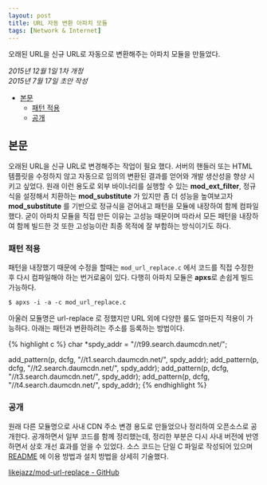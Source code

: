 ```yaml
---
layout: post
title: URL 자동 변환 아파치 모듈
tags: [Network & Internet]
---
```


<div class="message">
오래된 URL을 신규 URL로 자동으로 변환해주는 아파치 모듈을 만들었다.
</div>

*2015년 12월 1일 1차 개정*  
*2015년 7월 17일 초안 작성*  

<!-- TOC -->

- [본문](#본문)
    - [패턴 적용](#패턴-적용)
    - [공개](#공개)

<!-- /TOC -->

## 본문

오래된 URL을 신규 URL로 변경해주는 작업이 필요 했다. 서버의 핸들러 또는 HTML 템플릿을 수정하지 않고 자동으로 임의의 변환된 결과를 얻어와 개발 생산성을 향상 시키고 싶었다. 원래 이런 용도로 외부 바이너리를 실행할 수 있는 **mod_ext_filter**, 정규식을 설정해서 치환하는 **mod_substitute** 가 있지만 좀 더 성능을 높여보고자 **mod_substitute** 를 기반으로 정규식을 걷어내고 패턴을 모듈에 내장하여 함께 컴파일 했다. 굳이 아파치 모듈을 직접 만든 이유는 고성능 때문이며 따라서 모든 패턴을 내장하여 함께 빌드한 것 또한 고성능이란 최종 목적에 잘 부합하는 방식이기도 하다.

### 패턴 적용

패턴을 내장했기 때문에 수정을 할때는 `mod_url_replace.c` 에서 코드를 직접 수정한 후 다시 컴파일해야 하는 번거로움이 있다. 다행히 아파치 모듈은 **apxs**로 손쉽게 빌드 가능하다. 

`$ apxs -i -a -c mod_url_replace.c`

아울러 모듈명은 url-replace 로 정했지만 URL 외에 다양한 룰도 얼마든지 적용이 가능하다. 아래는 패턴과 변환하려는 주소를 등록하는 방법이다.

{% highlight c %}
char *spdy_addr = "//t99.search.daumcdn.net/";

add_pattern(p, dcfg, "//t1.search.daumcdn.net/", spdy_addr);
add_pattern(p, dcfg, "//t2.search.daumcdn.net/", spdy_addr);
add_pattern(p, dcfg, "//t3.search.daumcdn.net/", spdy_addr);
add_pattern(p, dcfg, "//t4.search.daumcdn.net/", spdy_addr);
{% endhighlight %}

### 공개

원래 다른 모듈명으로 사내 CDN 주소 변경 용도로 만들었으나 정리하여 오픈소스로 공개한다. 공개하면서 일부 코드를 함께 정리했는데, 정리한 부분은 다시 사내 버전에 반영 하면서 상호 개선 효과를 얻을 수 있었다. 소스 코드는 단일 C 파일로 작성되어 있으며 [README](https://github.com/likejazz/mod-url-replace/blob/master/README.md) 에 이용 방법과 설치 방법을 상세히 기술했다.

[likejazz/mod-url-replace - GitHub](https://github.com/likejazz/mod-url-replace)
